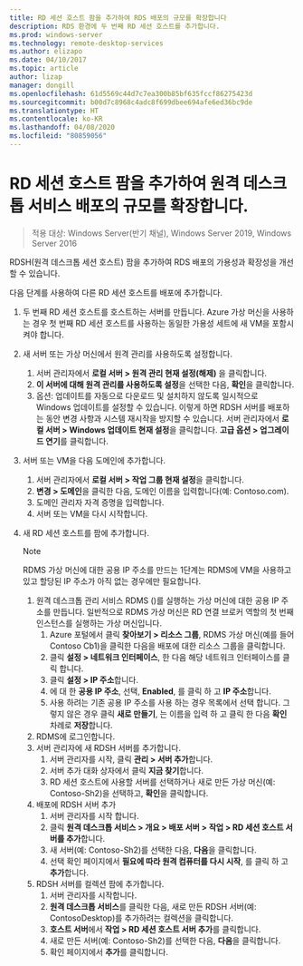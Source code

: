 ```yaml
---
title: RD 세션 호스트 팜을 추가하여 RDS 배포의 규모를 확장합니다
description: RDS 환경에 두 번째 RD 세션 호스트를 추가합니다.
ms.prod: windows-server
ms.technology: remote-desktop-services
ms.author: elizapo
ms.date: 04/10/2017
ms.topic: article
author: lizap
manager: dongill
ms.openlocfilehash: 61d5569c44d7c7ea300b85bf635fccf86275423d
ms.sourcegitcommit: b00d7c8968c4adc8f699dbee694afe6ed36bc9de
ms.translationtype: HT
ms.contentlocale: ko-KR
ms.lasthandoff: 04/08/2020
ms.locfileid: "80859056"
---
```

# <a name="scale-out-your-remote-desktop-services-deployment-by-adding-an-rd-session-host-farm"></a>RD 세션 호스트 팜을 추가하여 원격 데스크톱 서비스 배포의 규모를 확장합니다.

>적용 대상: Windows Server(반기 채널), Windows Server 2019, Windows Server 2016

RDSH(원격 데스크톱 세션 호스트) 팜을 추가하여 RDS 배포의 가용성과 확장성을 개선할 수 있습니다.   
  
 
다음 단계를 사용하여 다른 RD 세션 호스트를 배포에 추가합니다.  
  
1. 두 번째 RD 세션 호스트를 호스트하는 서버를 만듭니다. Azure 가상 머신을 사용하는 경우 첫 번째 RD 세션 호스트를 사용하는 동일한 가용성 세트에 새 VM을 포함시켜야 합니다.
2. 새 서버 또는 가상 머신에서 원격 관리를 사용하도록 설정합니다.
   1. 서버 관리자에서 **로컬 서버 > 원격 관리 현재 설정(해제)** 을 클릭합니다. 
   2. **이 서버에 대해 원격 관리를 사용하도록 설정**을 선택한 다음, **확인**을 클릭합니다. 
   3. 옵션: 업데이트를 자동으로 다운로드 및 설치하지 않도록 일시적으로 Windows 업데이트를 설정할 수 있습니다. 이렇게 하면 RDSH 서버를 배포하는 동안 변경 사항과 시스템 재시작을 방지할 수 있습니다. 서버 관리자에서 **로컬 서버 > Windows 업데이트 현재 설정**을 클릭합니다. **고급 옵션 > 업그레이드 연기**를 클릭합니다. 
3. 서버 또는 VM을 다음 도메인에 추가합니다.
   1. 서버 관리자에서 **로컬 서버 > 작업 그룹 현재 설정**을 클릭합니다. 
   2. **변경 > 도메인**을 클릭한 다음, 도메인 이름을 입력합니다(예: Contoso.com). 
   3. 도메인 관리자 자격 증명을 입력합니다. 
   4. 서버 또는 VM을 다시 시작합니다.
4. 새 RD 세션 호스트를 팜에 추가합니다.
   >[!NOTE] 
   > RDMS 가상 머신에 대한 공용 IP 주소를 만드는 1단계는 RDMS에 VM을 사용하고 있고 할당된 IP 주소가 아직 없는 경우에만 필요합니다.
   
   1. 원격 데스크톱 관리 서비스 RDMS ()를 실행하는 가상 머신에 대한 공용 IP 주소를 만듭니다. 일반적으로 RDMS 가상 머신은 RD 연결 브로커 역할의 첫 번째 인스턴스를 실행하는 가상 머신입니다.  
       1. Azure 포털에서 클릭 **찾아보기 &gt; 리소스 그룹**, RDMS 가상 머신(예를 들어 Contoso Cb1)을 클릭한 다음을 배포에 대한 리소스 그룹을 클릭합니다.  
       2. 클릭 **설정 > 네트워크 인터페이스**, 한 다음 해당 네트워크 인터페이스를 클릭 합니다.   
       3. 클릭 **설정 > IP 주소**합니다.
       4. 에 대 한 **공용 IP 주소**, 선택, **Enabled**, 를 클릭 하 고 **IP 주소**합니다.   
       5. 사용 하려는 기존 공용 IP 주소를 사용 하는 경우 목록에서 선택 합니다. 그렇지 않은 경우 클릭 **새로 만들기**, 는 이름을 입력 하 고 클릭 한 다음 **확인** 차례로 **저장**합니다.   
   2. RDMS에 로그인합니다.
   3. 서버 관리자에 새 RDSH 서버를 추가합니다.   
       1. 서버 관리자를 시작, 클릭 **관리 > 서버 추가**합니다.   
       2. 서버 추가 대화 상자에서 클릭 **지금 찾기**합니다.   
       3. RD 세션 호스트에 사용할 서버를 선택하거나 새로 만든 가상 머신(예: Contoso-Sh2)을 선택하고, **확인**을 클릭합니다.
   4. 배포에 RDSH 서버 추가
       1. 서버 관리자를 시작 합니다.  
       2. 클릭 **원격 데스크톱 서비스 > 개요 > 배포 서버 > 작업 > RD 세션 호스트 서버를 추가**합니다.   
       3. 새 서버(예: Contoso-Sh2)를 선택한 다음, **다음**을 클릭합니다.  
       4. 선택 확인 페이지에서 **필요에 따라 원격 컴퓨터를 다시 시작**, 를 클릭 하 고 **추가**합니다.   
   5. RDSH 서버를 컬렉션 팜에 추가합니다.
       1. 서버 관리자를 시작합니다.   
       2. **원격 데스크톱 서비스**를 클릭한 다음, 새로 만든 RDSH 서버(예: ContosoDesktop)를 추가하려는 컬렉션을 클릭합니다.   
       3. **호스트 서버**에서 **작업 > RD 세션 호스트 서버 추가**를 클릭합니다.   
       4. 새로 만든 서버(예: Contoso-Sh2)를 선택한 다음, **다음**을 클릭합니다.   
       5. 확인 페이지에서 **추가**를 클릭합니다.   

